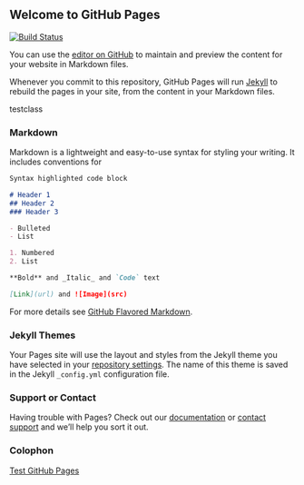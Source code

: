## Welcome to GitHub Pages

<div class="doxygen_github_hack">

[//]: # (\htmlonly)
[![Build Status](https://travis-ci.org/michpolicht/CuteHMI.svg?branch=master)](https://travis-ci.org/michpolicht/CuteHMI)

[//]: # (\endhtmlonly)
</div>

You can use the [editor on GitHub](https://github.com/michpolicht/TravisTest/edit/master/README.md) to maintain and preview the content for your website in Markdown files.

Whenever you commit to this repository, GitHub Pages will run [Jekyll](https://jekyllrb.com/) to rebuild the pages in your site, from the content in your Markdown files.

[//]: # (\htmlonly)
<div class="testclass">testclass</div>

### Markdown

Markdown is a lightweight and easy-to-use syntax for styling your writing. It includes conventions for

```markdown
Syntax highlighted code block

# Header 1
## Header 2
### Header 3

- Bulleted
- List

1. Numbered
2. List

**Bold** and _Italic_ and `Code` text

[Link](url) and ![Image](src)
```

For more details see [GitHub Flavored Markdown](https://guides.github.com/features/mastering-markdown/).

### Jekyll Themes

Your Pages site will use the layout and styles from the Jekyll theme you have selected in your [repository settings](https://github.com/michpolicht/TravisTest/settings). The name of this theme is saved in the Jekyll `_config.yml` configuration file.

### Support or Contact

Having trouble with Pages? Check out our [documentation](https://help.github.com/categories/github-pages-basics/) or [contact support](https://github.com/contact) and we’ll help you sort it out.

### Colophon

[Test GitHub Pages](https://michpolicht.github.io/TravisTest/)
